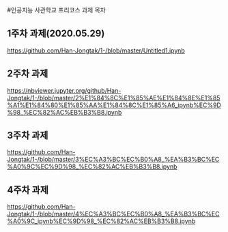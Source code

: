 #인공지능 사관학교 프리코스 과제 목차

## 1주차 과제(2020.05.29)
https://github.com/Han-Jongtak/1-/blob/master/Untitled1.ipynb

## 2주차 과제
https://nbviewer.jupyter.org/github/Han-Jongtak/1-/blob/master/2%E1%84%8C%E1%85%AE%E1%84%8E%E1%85%A1%E1%84%80%E1%85%AA%E1%84%8C%E1%85%A6_ipynb%EC%9D%98_%EC%82%AC%EB%B3%B8.ipynb

## 3주차 과제
https://github.com/Han-Jongtak/1-/blob/master/3%EC%A3%BC%EC%B0%A8_%EA%B3%BC%EC%A0%9C%EC%9D%98_%EC%82%AC%EB%B3%B8.ipynb

## 4주차 과제
https://github.com/Han-Jongtak/1-/blob/master/4%EC%A3%BC%EC%B0%A8_%EA%B3%BC%EC%A0%9C_ipynb%EC%9D%98_%EC%82%AC%EB%B3%B8.ipynb
